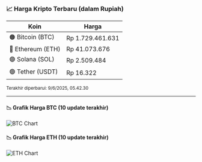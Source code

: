 

<!-- HARGA_KRIPTO -->
### 📈 Harga Kripto Terbaru (dalam Rupiah)

| Koin     | Harga         |
|----------|---------------|
| 🟠 Bitcoin (BTC)   | Rp 1.729.461.631 |
| 🔵 Ethereum (ETH)  | Rp 41.073.676 |
| 🟣 Solana (SOL)    | Rp 2.509.484 |
| 🟢 Tether (USDT)   | Rp 16.322 |

<sub>Terakhir diperbarui: 9/6/2025, 05.42.30</sub>

---

#### 📉 Grafik Harga BTC (10 update terakhir)
![BTC Chart](https://quickchart.io/chart?c=%7B%22type%22%3A%22line%22%2C%22data%22%3A%7B%22labels%22%3A%5B%2220%3A18%3A17%22%2C%2220%3A36%3A46%22%2C%2220%3A48%3A16%22%2C%2220%3A59%3A20%22%2C%2221%3A23%3A30%22%2C%2221%3A36%3A32%22%2C%2221%3A47%3A47%22%2C%2221%3A59%3A00%22%2C%2222%3A25%3A36%22%2C%2222%3A42%3A30%22%5D%2C%22datasets%22%3A%5B%7B%22label%22%3A%22Bitcoin%22%2C%22data%22%3A%5B1734802193%2C1735006944%2C1734866305%2C1733161216%2C1733911266%2C1734575403%2C1734811439%2C1735287989%2C1730872527%2C1729461631%5D%2C%22fill%22%3Afalse%2C%22borderColor%22%3A%22blue%22%2C%22tension%22%3A0.1%7D%5D%7D%7D)

#### 📉 Grafik Harga ETH (10 update terakhir)
![ETH Chart](https://quickchart.io/chart?c=%7B%22type%22%3A%22line%22%2C%22data%22%3A%7B%22labels%22%3A%5B%2220%3A18%3A17%22%2C%2220%3A36%3A46%22%2C%2220%3A48%3A16%22%2C%2220%3A59%3A20%22%2C%2221%3A23%3A30%22%2C%2221%3A36%3A32%22%2C%2221%3A47%3A47%22%2C%2221%3A59%3A00%22%2C%2222%3A25%3A36%22%2C%2222%3A42%3A30%22%5D%2C%22datasets%22%3A%5B%7B%22label%22%3A%22Ethereum%22%2C%22data%22%3A%5B41349455%2C41355008%2C41356861%2C41339968%2C41370808%2C41357064%2C41352169%2C41395093%2C41240615%2C41073676%5D%2C%22fill%22%3Afalse%2C%22borderColor%22%3A%22blue%22%2C%22tension%22%3A0.1%7D%5D%7D%7D)

<!-- /HARGA_KRIPTO -->